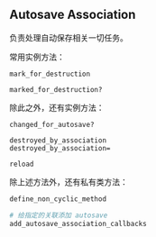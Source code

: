 ## Autosave Association

负责处理自动保存相关一切任务。

常用实例方法：

```
mark_for_destruction

marked_for_destruction?
```

除此之外，还有实例方法：

```
changed_for_autosave?

destroyed_by_association
destroyed_by_association=

reload
```

除上述方法外，还有私有类方法：

```ruby
define_non_cyclic_method

# 给指定的关联添加 autosave
add_autosave_association_callbacks
```
